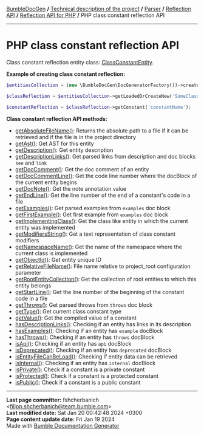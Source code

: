 [BumbleDocGen](../../../../README.md) **/**
[Technical description of the project](../../../readme.md) **/**
[Parser](../../readme.md) **/**
[Reflection API](../readme.md) **/**
[Reflection API for PHP](readme.md) **/**
PHP class constant reflection API

---


# PHP class constant reflection API

Class constant reflection entity class: [ClassConstantEntity](classes/ClassConstantEntity.md).

**Example of creating class constant reflection:**

```php
$entitiesCollection = (new \BumbleDocGen\DocGeneratorFactory())->createRootEntitiesCollection($reflectionApiConfig);

$classReflection = $entitiesCollection->getLoadedOrCreateNew('SomeClassName');

$constantReflection = $classReflection->getConstant('constantName');
```

**Class constant reflection API methods:**

- [getAbsoluteFileName()](classes/ClassConstantEntity.md#mgetabsolutefilename): Returns the absolute path to a file if it can be retrieved and if the file is in the project directory
- [getAst()](classes/ClassConstantEntity.md#mgetast): Get AST for this entity
- [getDescription()](classes/ClassConstantEntity.md#mgetdescription): Get entity description
- [getDescriptionLinks()](classes/ClassConstantEntity.md#mgetdescriptionlinks): Get parsed links from description and doc blocks `see` and `link`
- [getDocComment()](classes/ClassConstantEntity.md#mgetdoccomment): Get the doc comment of an entity
- [getDocCommentLine()](classes/ClassConstantEntity.md#mgetdoccommentline): Get the code line number where the docBlock of the current entity begins
- [getDocNote()](classes/ClassConstantEntity.md#mgetdocnote): Get the note annotation value
- [getEndLine()](classes/ClassConstantEntity.md#mgetendline): Get the line number of the end of a constant&#039;s code in a file
- [getExamples()](classes/ClassConstantEntity.md#mgetexamples): Get parsed examples from `examples` doc block
- [getFirstExample()](classes/ClassConstantEntity.md#mgetfirstexample): Get first example from `examples` doc block
- [getImplementingClass()](classes/ClassConstantEntity.md#mgetimplementingclass): Get the class like entity in which the current entity was implemented
- [getModifiersString()](classes/ClassConstantEntity.md#mgetmodifiersstring): Get a text representation of class constant modifiers
- [getNamespaceName()](classes/ClassConstantEntity.md#mgetnamespacename): Get the name of the namespace where the current class is implemented
- [getObjectId()](classes/ClassConstantEntity.md#mgetobjectid): Get entity unique ID
- [getRelativeFileName()](classes/ClassConstantEntity.md#mgetrelativefilename): File name relative to project_root configuration parameter
- [getRootEntityCollection()](classes/ClassConstantEntity.md#mgetrootentitycollection): Get the collection of root entities to which this entity belongs
- [getStartLine()](classes/ClassConstantEntity.md#mgetstartline): Get the line number of the beginning of the constant code in a file
- [getThrows()](classes/ClassConstantEntity.md#mgetthrows): Get parsed throws from `throws` doc block
- [getType()](classes/ClassConstantEntity.md#mgettype): Get current class constant type
- [getValue()](classes/ClassConstantEntity.md#mgetvalue): Get the compiled value of a constant
- [hasDescriptionLinks()](classes/ClassConstantEntity.md#mhasdescriptionlinks): Checking if an entity has links in its description
- [hasExamples()](classes/ClassConstantEntity.md#mhasexamples): Checking if an entity has `example` docBlock
- [hasThrows()](classes/ClassConstantEntity.md#mhasthrows): Checking if an entity has `throws` docBlock
- [isApi()](classes/ClassConstantEntity.md#misapi): Checking if an entity has `api` docBlock
- [isDeprecated()](classes/ClassConstantEntity.md#misdeprecated): Checking if an entity has `deprecated` docBlock
- [isEntityFileCanBeLoad()](classes/ClassConstantEntity.md#misentityfilecanbeload): Checking if entity data can be retrieved
- [isInternal()](classes/ClassConstantEntity.md#misinternal): Checking if an entity has `internal` docBlock
- [isPrivate()](classes/ClassConstantEntity.md#misprivate): Check if a constant is a private constant
- [isProtected()](classes/ClassConstantEntity.md#misprotected): Check if a constant is a protected constant
- [isPublic()](classes/ClassConstantEntity.md#mispublic): Check if a constant is a public constant

---

**Last page committer:** fshcherbanich &lt;filipp.shcherbanich@team.bumble.com&gt;<br>**Last modified date:**   Sat Jan 20 00:42:48 2024 +0300<br>**Page content update date:** Fri Jan 19 2024<br>Made with [Bumble Documentation Generator](https://github.com/bumble-tech/bumble-doc-gen/blob/master/docs/README.md)